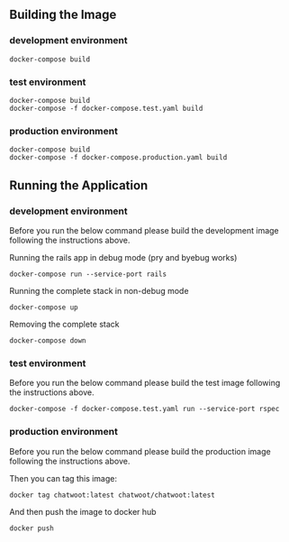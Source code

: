 ## Building the Image

### development environment

```
docker-compose build
```

### test environment

```
docker-compose build
docker-compose -f docker-compose.test.yaml build
```

### production environment

```
docker-compose build
docker-compose -f docker-compose.production.yaml build
```

## Running the Application

### development environment

Before you run the below command please build the development image following the instructions above.

Running the rails app in debug mode (pry and byebug works)

```
docker-compose run --service-port rails
```

Running the complete stack in non-debug mode 

```
docker-compose up
```

Removing the complete stack

```
docker-compose down
```


### test environment

Before you run the below command please build the test image following the instructions above.

```
docker-compose -f docker-compose.test.yaml run --service-port rspec
```

### production environment

Before you run the below command please build the production image following the instructions above.

Then you can tag this image:

```
docker tag chatwoot:latest chatwoot/chatwoot:latest
```

And then push the image to docker hub

```
docker push
```